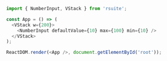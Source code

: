 <!--start-code-->

```js
import { NumberInput, VStack } from 'rsuite';

const App = () => (
  <VStack w={200}>
    <NumberInput defaultValue={10} max={100} min={10} />
  </VStack>
);

ReactDOM.render(<App />, document.getElementById('root'));
```

<!--end-code-->
